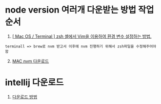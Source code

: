 # node version 여러개 다운받는 방법 작업 순서

1. [[ Mac OS / Terminal ] zsh 셸에서 Vim을 이용하여 환경 변수 설정하는 방법.](https://d-dual.tistory.com/8)
```
terminall => brew로 nvm 받고서 이후에 nvm 진행하기 위해서 zsh파일을 수정해주어야함
```
2. [MAC nvm 다운로드](https://dev-yakuza.posstree.com/ko/environment/nvm/)


# intellij 다운로드
1. [다운로드 방법](https://jerryjerryjerry.tistory.com/86)
